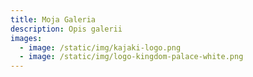 ```yaml
---
title: Moja Galeria
description: Opis galerii
images:
  - image: /static/img/kajaki-logo.png
  - image: /static/img/logo-kingdom-palace-white.png
---
```

